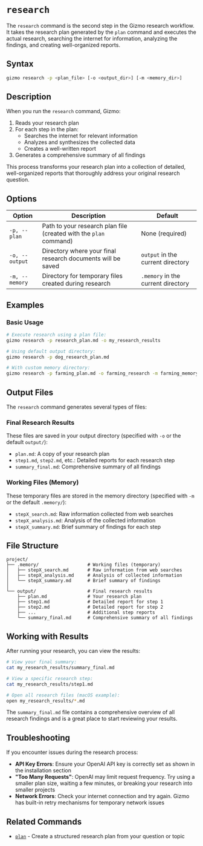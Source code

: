 # `research`

The `research` command is the second step in the Gizmo research workflow. It takes the research plan generated by the `plan` command and executes the actual research, searching the internet for information, analyzing the findings, and creating well-organized reports.

## Syntax

```bash
gizmo research -p <plan_file> [-o <output_dir>] [-m <memory_dir>]
```

## Description

When you run the `research` command, Gizmo:

1. Reads your research plan
2. For each step in the plan:
   - Searches the internet for relevant information
   - Analyzes and synthesizes the collected data
   - Creates a well-written report
3. Generates a comprehensive summary of all findings

This process transforms your research plan into a collection of detailed, well-organized reports that thoroughly address your original research question.

## Options

| Option | Description | Default |
|--------|-------------|---------|
| `-p, --plan` | Path to your research plan file (created with the `plan` command) | None (required) |
| `-o, --output` | Directory where your final research documents will be saved | `output` in the current directory |
| `-m, --memory` | Directory for temporary files created during research | `.memory` in the current directory |

## Examples

### Basic Usage

```bash
# Execute research using a plan file:
gizmo research -p research_plan.md -o my_research_results

# Using default output directory:
gizmo research -p dog_research_plan.md

# With custom memory directory:
gizmo research -p farming_plan.md -o farming_research -m farming_memory
```

## Output Files

The `research` command generates several types of files:

### Final Research Results

These files are saved in your output directory (specified with `-o` or the default `output/`):

- `plan.md`: A copy of your research plan
- `step1.md`, `step2.md`, etc.: Detailed reports for each research step
- `summary_final.md`: Comprehensive summary of all findings

### Working Files (Memory)

These temporary files are stored in the memory directory (specified with `-m` or the default `.memory/`):

- `stepX_search.md`: Raw information collected from web searches
- `stepX_analysis.md`: Analysis of the collected information
- `stepX_summary.md`: Brief summary of findings for each step

## File Structure

```
project/
├── .memory/                  # Working files (temporary)
│   ├── stepX_search.md       # Raw information from web searches
│   ├── stepX_analysis.md     # Analysis of collected information
│   └── stepX_summary.md      # Brief summary of findings
│
└── output/                   # Final research results
    ├── plan.md               # Your research plan
    ├── step1.md              # Detailed report for step 1
    ├── step2.md              # Detailed report for step 2
    ├── ...                   # Additional step reports
    └── summary_final.md      # Comprehensive summary of all findings
```

## Working with Results

After running your research, you can view the results:

```bash
# View your final summary:
cat my_research_results/summary_final.md

# View a specific research step:
cat my_research_results/step1.md

# Open all research files (macOS example):
open my_research_results/*.md
```

The `summary_final.md` file contains a comprehensive overview of all research findings and is a great place to start reviewing your results.

## Troubleshooting

If you encounter issues during the research process:

- **API Key Errors**: Ensure your OpenAI API key is correctly set as shown in the installation section
- **"Too Many Requests"**: OpenAI may limit request frequency. Try using a smaller plan size, waiting a few minutes, or breaking your research into smaller projects
- **Network Errors**: Check your internet connection and try again. Gizmo has built-in retry mechanisms for temporary network issues

## Related Commands

- [`plan`](plan.md) - Create a structured research plan from your question or topic
